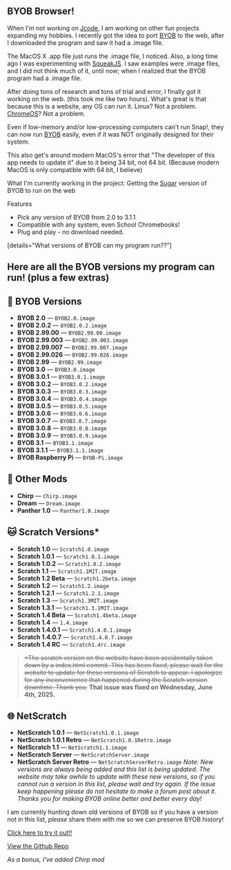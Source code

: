 ## BYOB Browser!
When I'm not working on [Jcode](https://forum.snap.berkeley.edu/t/jcode-official-forum/19524/28), I am working on other fun projects expanding my hobbies. I recently got the idea to port [BYOB](https://snap.berkeley.edu/old_site/old-byob.html) to the web, after I downloaded the program and saw it had a .image file.

The MacOS X .app file just runs the .image file, I noticed. Also, a long time ago I was experimenting with [SqueakJS](https://squeak.js.org/). I saw examples were .image files, and I did not think much of it, until now; when I realized that the BYOB program had a .image file.

After doing tons of research and tons of trial and error, I finally got it working on the web. (this took me like two hours). What's great is that because this is a website, any OS can run it. Linux? Not a problem. [ChromeOS](https://chromeos.google/)? Not a problem.

Even if low-memory and/or low-processing computers can't run Snap!, they can now run [BYOB](https://snap.berkeley.edu/old_site/old-byob.html) easily, even if it was NOT originally designed for their system.

This also get's around modern MacOS's error that "The developer of this app needs to update it" due to it being 34 bit, not 64 bit. (Because modern MacOS is only compatible with 64 bit, I believe)

What I'm currently working in the project: Getting the [Sugar](https://en.wikipedia.org/wiki/Sugar_(desktop_environment)) version of BYOB to run on the web

Features
- Pick any version of BYOB from 2.0 to 3.1.1
- Compatible with any system, even School Chromebooks!
- Plug and play - no download needed.


[details="What versions of BYOB can my program run??"]

Here are all the BYOB versions my program can run! (plus a few extras)
--
## 🧱 BYOB Versions
- **BYOB 2.0** — `BYOB2.0.image`
- **BYOB 2.0.2** — `BYOB2.0.2.image`
- **BYOB 2.99.00** — `BYOB2.99.00.image`
- **BYOB 2.99.003** — `BYOB2.99.003.image`
- **BYOB 2.99.007** — `BYOB2.99.007.image`
- **BYOB 2.99.026** — `BYOB2.99.026.image`
- **BYOB 2.99** — `BYOB2.99.image`
- **BYOB 3.0** — `BYOB3.0.image`
- **BYOB 3.0.1** — `BYOB3.0.1.image`
- **BYOB 3.0.2** — `BYOB3.0.2.image`
- **BYOB 3.0.3** — `BYOB3.0.3.image`
- **BYOB 3.0.4** — `BYOB3.0.4.image`
- **BYOB 3.0.5** — `BYOB3.0.5.image`
- **BYOB 3.0.6** — `BYOB3.0.6.image`
- **BYOB 3.0.7** — `BYOB3.0.7.image`
- **BYOB 3.0.8** — `BYOB3.0.8.image`
- **BYOB 3.0.9** — `BYOB3.0.9.image`
- **BYOB 3.1** — `BYOB3.1.image`
- **BYOB 3.1.1** — `BYOB3.1.1.image`
- **BYOB Raspberry Pi** — `BYOB-Pi.image`

## 🧪 Other Mods
- **Chirp** — `Chirp.image`
- **Dream** — `Dream.image`
- **Panther 1.0** — `Panther1.0.image`

## 🐱 Scratch Versions*
- **Scratch 1.0** — `Scratch1.0.image`
- **Scratch 1.0.1** — `Scratch1.0.1.image`
- **Scratch 1.0.2** — `Scratch1.0.2.image`
- **Scratch 1.1** — `Scratch1.1MIT.image`
- **Scratch 1.2 Beta** — `Scratch1.2beta.image`
- **Scratch 1.2** — `Scratch1.2.image`
- **Scratch 1.2.1** — `Scratch1.2.1.image`
- **Scratch 1.3** — `Scratch1.3MIT.image`
- **Scratch 1.3.1** — `Scratch1.3.1MIT.image`
- **Scratch 1.4 Beta** — `Scratch1.4beta.image`
- **Scratch 1.4** — `1.4.image`
- **Scratch 1.4.0.1** — `Scratch1.4.0.1.image`
- **Scratch 1.4.0.7** — `Scratch1.4.0.7.image`
- **Scratch 1.4 RC** — `Scratch1.4rc.image`

>~~*The scratch version on the website have been accidentally taken down by a index.html commit. This has been fixed, please wait for the website to update for these versions of Scratch to appear. I apologize for any inconvenience that happened during the Scratch version downtime. Thank you.~~
**That issue was fixed on Wednesday, June 4th, 2025.**

## 🌐 NetScratch
- **NetScratch 1.0.1** — `NetScratch1.0.1.image`
- **NetScratch 1.0.1 Retro** — `NetScratch1.0.1Retro.image`
- **NetScratch 1.1** — `NetScratch1.1.image`
- **NetScratch Server** — `NetScratchServer.image`
- **NetScratch Server Retro** — `NetScratchServerRetro.image`
*Note: New versions are always being added and this list is being updated. The website may take awhile to update with these new versions, so if you cannot run a version in this list, please wait and try again. If the issue keep happening please do not hesitate to make a forum post about it. Thanks you for making BYOB online better and better every day!*

I am currently hunting down old versions of BYOB so if you have a version not in this list, *please* share them with me so we can preserve BYOB history!

[Click here to try it out!!](https://jbluebird.github.io/Browser-BYOB/)

[View the Github Repo](https://github.com/jbluebird/Browser-BYOB/)

*As a bonus, I've added Chirp mod*

